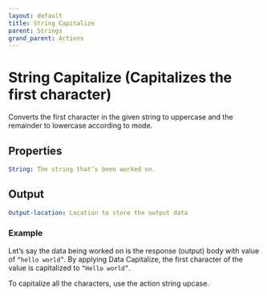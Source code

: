 ```yaml
---
layout: default
title: String Capitalize
parent: Strings
grand_parent: Actions
---
```

# String Capitalize (Capitalizes the first character)
Converts the first character in the given string to uppercase and the remainder to lowercase according to mode.

## Properties
```yaml
String: The string that’s been worked on.
```

## Output
```yaml
Output-location: Location to store the output data
```

### Example
Let’s say the data being worked on is the response (output) body with value of `“hello world”`.  By applying Data Capitalize, the first character of the value is capitalized to `“Hello world”`.

To capitalize all the characters, use the action string upcase.
